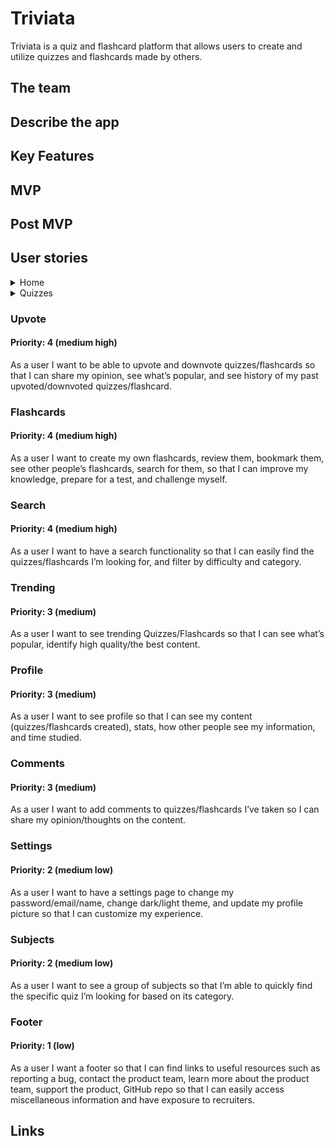 # Triviata
Triviata is a quiz and flashcard platform that allows users to create and utilize quizzes and flashcards made by others.

## The team

## Describe the app

## Key Features

## MVP

## Post MVP

## User stories

<details>
    <summary>Home</summary>

    ### Home
    #### Priority: 5 (high)
    As a user I want the homepage to display relevant content, so that I can see a variety of quizzes, easily access parts of the site, and motivate me to take a quiz.

</details>

<details>
    <summary>Quizzes</summary>
    
    ### Quizzes
    #### Priority: 5 (high)
    As a user I want create my own quizzes, take them, bookmark them, see how many I’ve taken, so that I can test my knowledge, have fun, and challenge myself.

</details>

### Upvote
#### Priority: 4 (medium high)
As a user I want to be able to upvote and downvote quizzes/flashcards so that I can share my opinion, see what’s popular, and see history of my past upvoted/downvoted quizzes/flashcard.

### Flashcards
#### Priority: 4 (medium high)
As a user I want to create my own flashcards, review them, bookmark them, see other people’s flashcards, search for them, so that I can improve my knowledge, prepare for a test, and challenge myself.

### Search
#### Priority: 4 (medium high)
As a user I want to have a search functionality so that I can easily find the quizzes/flashcards I’m looking for,  and filter by difficulty and category.

### Trending
#### Priority: 3 (medium)
As a user I want to see trending Quizzes/Flashcards so that I can see what’s popular, identify high quality/the best content.

### Profile
#### Priority: 3 (medium)
As a user I want to see profile so that I can see my content (quizzes/flashcards created), stats, how other people see my information, and time studied.

### Comments
#### Priority: 3 (medium)
As a user I want to add comments to quizzes/flashcards I’ve taken so I can share my opinion/thoughts on the content.

### Settings
#### Priority: 2 (medium low)
As a user I want to have a settings page to change my password/email/name, change dark/light theme, and update my profile picture so that I can customize my experience.

### Subjects
#### Priority: 2 (medium low)
As a user I want to see a group of subjects so that I’m able to quickly find the specific quiz I’m looking for based on its category.

### Footer
#### Priority: 1 (low)
As a user I want a footer so that I can find links to useful resources such as reporting a bug, contact the product team, learn more about the product team, support the product, GitHub repo so that I can easily access miscellaneous information and have exposure to recruiters.

## Links
